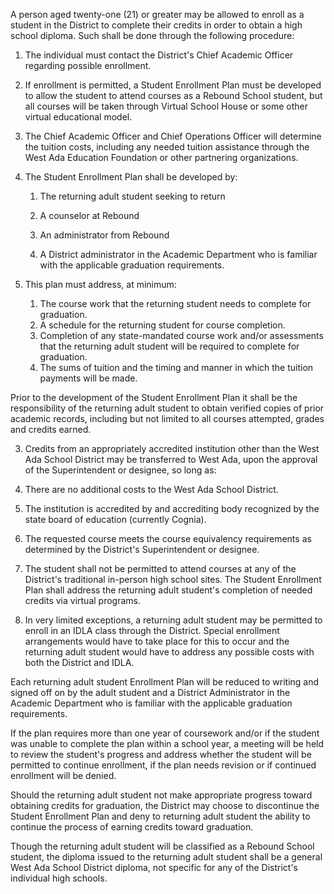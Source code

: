 A person aged twenty-one (21) or greater may be allowed to enroll as a student in the District to complete their
credits in order to obtain a high school diploma. Such shall be done through the following procedure:

1. The individual must contact the District's Chief Academic Officer regarding possible enrollment.

2. If enrollment is permitted, a Student Enrollment Plan must be developed to allow the student to attend courses
as a Rebound School student, but all courses will be taken through Virtual School House or some other virtual
educational model.

3. The Chief Academic Officer and Chief Operations Officer will determine the tuition costs, including any needed
tuition assistance through the West Ada Education Foundation or other partnering organizations.

1. The Student Enrollment Plan shall be developed by:

    1. The returning adult student seeking to return

    2. A counselor at Rebound

    3. An administrator from Rebound

    4. A District administrator in the Academic Department who is familiar with the applicable graduation
    requirements.

2. This plan must address, at minimum:


    1. The course work that the returning student needs to complete for graduation.
    2. A schedule for the returning student for course completion.
    3. Completion of any state-mandated course work and/or assessments that the returning adult student will be
    required to complete for graduation.
    4. The sums of tuition and the timing and manner in which the tuition payments will be made.

Prior to the development of the Student Enrollment Plan it shall be the responsibility of the returning adult student
to obtain verified copies of prior academic records, including but not limited to all courses attempted, grades and
credits earned.

3. Credits from an appropriately accredited institution other than the West Ada School District may be transferred
to West Ada, upon the approval of the Superintendent or designee, so long as:


1. There are no additional costs to the West Ada School District.

2. The institution is accredited by and accrediting body recognized by the state board of education (currently
Cognia).

3. The requested course meets the course equivalency requirements as determined by the District's
Superintendent or designee.

4. The student shall not be permitted to attend courses at any of the District's traditional in-person high school
sites. The Student Enrollment Plan shall address the returning adult student's completion of needed credits via
virtual programs.

5. In very limited exceptions, a returning adult student may be permitted to enroll in an IDLA class through the
District. Special enrollment arrangements would have to take place for this to occur and the returning adult student
would have to address any possible costs with both the District and IDLA.

Each returning adult student Enrollment Plan will be reduced to writing and signed off on by the adult student and a
District Administrator in the Academic Department who is familiar with the applicable graduation requirements.

If the plan requires more than one year of coursework and/or if the student was unable to complete the plan within a
school year, a meeting will be held to review the student's progress and address whether the student will be
permitted to continue enrollment, if the plan needs revision or if continued enrollment will be denied.

Should the returning adult student not make appropriate progress toward obtaining credits for graduation, the
District may choose to discontinue the Student  Enrollment Plan and deny to returning adult student the ability to
continue the process of earning credits toward graduation.

Though the returning adult student will be classified as a Rebound School student, the diploma issued to the
returning adult student shall be a general West Ada School District diploma, not specific for any of the District's
individual high schools.

